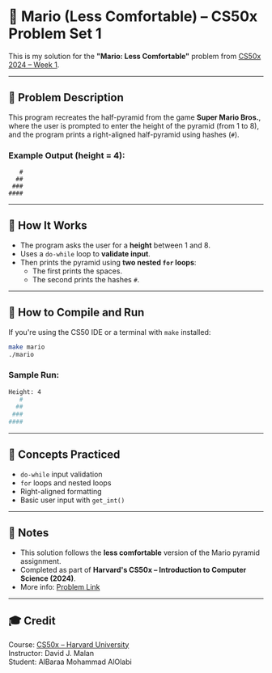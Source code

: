 # 🧱 Mario (Less Comfortable) – CS50x Problem Set 1

This is my solution for the **"Mario: Less Comfortable"** problem from [CS50x 2024 – Week 1](https://cs50.harvard.edu/x/2024/psets/1/mario/less/).

---

## 📝 Problem Description

This program recreates the half-pyramid from the game **Super Mario Bros.**, where the user is prompted to enter the height of the pyramid (from 1 to 8), and the program prints a right-aligned half-pyramid using hashes (`#`).

### Example Output (height = 4):

```
   #
  ##
 ###
####
```

---

## 🔧 How It Works

- The program asks the user for a **height** between 1 and 8.
- Uses a `do-while` loop to **validate input**.
- Then prints the pyramid using **two nested `for` loops**:
  - The first prints the spaces.
  - The second prints the hashes `#`.

---

## 🚀 How to Compile and Run

If you're using the CS50 IDE or a terminal with `make` installed:

```bash
make mario
./mario
```

### Sample Run:

```bash
Height: 4
   #
  ##
 ###
####
```

---

## 🧠 Concepts Practiced

- `do-while` input validation
- `for` loops and nested loops
- Right-aligned formatting
- Basic user input with `get_int()`

---

## 📌 Notes

- This solution follows the **less comfortable** version of the Mario pyramid assignment.
- Completed as part of **Harvard's CS50x – Introduction to Computer Science (2024)**.
- More info: [Problem Link](https://cs50.harvard.edu/x/2024/psets/1/mario/less/)

---

## 🎓 Credit

Course: [CS50x – Harvard University](https://cs50.harvard.edu/x/)  
Instructor: David J. Malan  
Student: AlBaraa Mohammad AlOlabi
